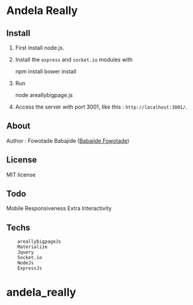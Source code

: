 Andela Really
=============


Install
----

1) First install node.js.

2) Install the `express` and `socket.io` modules with 

    npm install 
    bower install

3) Run 

    node areallybigpage.js

4) Access the server with port 3001, like this : `http://localhost:3001/`.


About
----

Author : Fowotade Babajide ([Babajide Fowotade](http://ng.linkedin.com/in/babajidefowotade))

License
----
MIT license

Todo
-----
Mobile Responsiveness
Extra Interactivity

Techs
----

		areallybigpageJs
		Materialize
		Jquery
		Socket.io
		NodeJs
		ExpressJs

# andela_really

